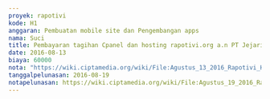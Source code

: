 ```yaml
---
proyek: rapotivi
kode: H1
anggaran: Pembuatan mobile site dan Pengembangan apps
nama: Suci
title: Pembayaran tagihan Cpanel dan hosting rapotivi.org a.n PT Jejaring Cepat Indonesia no invoice 6150
date: 2016-08-13
biaya: 60000
nota: "https://wiki.ciptamedia.org/wiki/File:Agustus_13_2016_Rapotivi_H1_Tagihan_PT_Jejaring_Cepat_Indonesia_no_invoice_6658_hal_01.jpg"
tanggalpelunasan: 2016-08-19
notapelunasan: https://wiki.ciptamedia.org/wiki/File:Agustus_19_2016_Rapotivi_H1_Bukti_bayar_tagihan_PT_Jejaring_Cepat_Indonesia_no_invoice_6658.jpg
---
```


